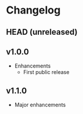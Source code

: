 # Changelog

## HEAD (unreleased)

## v1.0.0

* Enhancements
  * First public release

## v1.1.0

* Major enhancements
